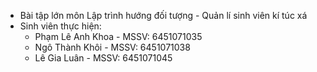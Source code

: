 - Bài tập lớn môn Lập trình hướng đối tượng - Quản lí sinh viên kí túc xá
- Sinh viên thực hiện:
   + Phạm Lê Anh Khoa - MSSV: 6451071035
   + Ngô Thành Khôi - MSSV: 6451071038
   + Lê Gia Luân - MSSV: 6451071045
